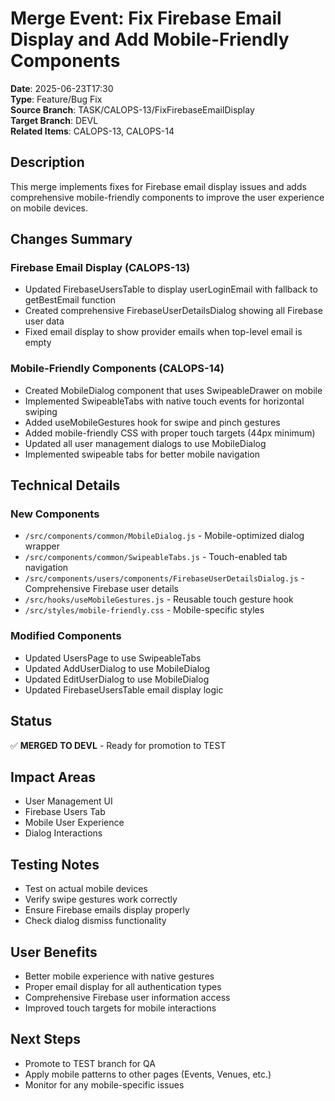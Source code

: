 # Merge Event: Fix Firebase Email Display and Add Mobile-Friendly Components

**Date**: 2025-06-23T17:30  
**Type**: Feature/Bug Fix  
**Source Branch**: TASK/CALOPS-13/FixFirebaseEmailDisplay  
**Target Branch**: DEVL  
**Related Items**: CALOPS-13, CALOPS-14

## Description

This merge implements fixes for Firebase email display issues and adds comprehensive mobile-friendly components to improve the user experience on mobile devices.

## Changes Summary

### Firebase Email Display (CALOPS-13)
- Updated FirebaseUsersTable to display userLoginEmail with fallback to getBestEmail function
- Created comprehensive FirebaseUserDetailsDialog showing all Firebase user data
- Fixed email display to show provider emails when top-level email is empty

### Mobile-Friendly Components (CALOPS-14)
- Created MobileDialog component that uses SwipeableDrawer on mobile
- Implemented SwipeableTabs with native touch events for horizontal swiping
- Added useMobileGestures hook for swipe and pinch gestures
- Added mobile-friendly CSS with proper touch targets (44px minimum)
- Updated all user management dialogs to use MobileDialog
- Implemented swipeable tabs for better mobile navigation

## Technical Details

### New Components
- `/src/components/common/MobileDialog.js` - Mobile-optimized dialog wrapper
- `/src/components/common/SwipeableTabs.js` - Touch-enabled tab navigation
- `/src/components/users/components/FirebaseUserDetailsDialog.js` - Comprehensive Firebase user details
- `/src/hooks/useMobileGestures.js` - Reusable touch gesture hook
- `/src/styles/mobile-friendly.css` - Mobile-specific styles

### Modified Components
- Updated UsersPage to use SwipeableTabs
- Updated AddUserDialog to use MobileDialog
- Updated EditUserDialog to use MobileDialog
- Updated FirebaseUsersTable email display logic

## Status

✅ **MERGED TO DEVL** - Ready for promotion to TEST

## Impact Areas

- User Management UI
- Firebase Users Tab
- Mobile User Experience
- Dialog Interactions

## Testing Notes

- Test on actual mobile devices
- Verify swipe gestures work correctly
- Ensure Firebase emails display properly
- Check dialog dismiss functionality

## User Benefits

- Better mobile experience with native gestures
- Proper email display for all authentication types
- Comprehensive Firebase user information access
- Improved touch targets for mobile interactions

## Next Steps

- Promote to TEST branch for QA
- Apply mobile patterns to other pages (Events, Venues, etc.)
- Monitor for any mobile-specific issues
